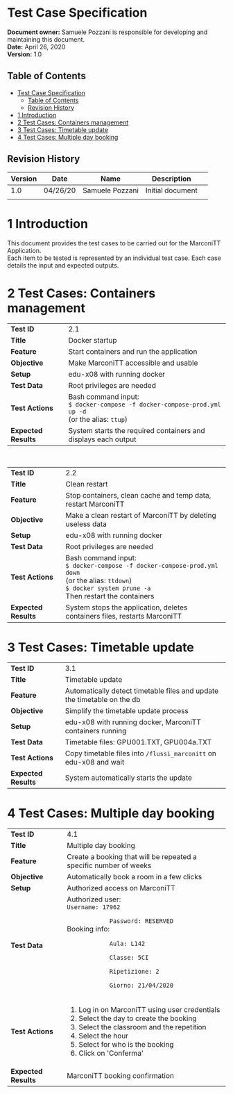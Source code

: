 # Test Case Specification

**Document owner:** Samuele Pozzani is responsible for developing and maintaining this document.  
**Date:** April 26, 2020  
**Version:** 1.0

## Table of Contents

- [Test Case Specification](#test-case-specification)
  - [Table of Contents](#table-of-contents)
  - [Revision History](#revision-history)
- [1 Introduction](#1-introduction)
- [2 Test Cases: Containers management](#2-test-cases-containers-management)
- [3 Test Cases: Timetable update](#3-test-cases-timetable-update)
- [4 Test Cases: Multiple day booking](#4-test-cases-multiple-day-booking)

## Revision History

| Version | Date     | Name            | Description      |   |
|---------|----------|-----------------|------------------|---|
| 1.0     | 04/26/20 | Samuele Pozzani | Initial document |   |
|         |          |                 |                  |   |

# 1 Introduction

This document provides the test cases to be carried out for the MarconiTT Application.<br>
Each item to be tested is represented by an individual test case. Each case details the input and expected outputs.

# 2 Test Cases: Containers management

<table>
    <tr>
        <td><b>Test ID</b></td>
        <td>2.1</td>
    </tr>
    <tr>
        <td><b>Title</b></td>
        <td>Docker startup</td>
    </tr>
    <tr>
        <td><b>Feature</b></td>
        <td>Start containers and run the application</td>
    </tr>
    <tr>
        <td><b>Objective</b></td>
        <td>Make MarconiTT accessible and usable</td>
    </tr>
    <tr>
        <td><b>Setup</b></td>
        <td>edu-x08 with running docker</td>
    </tr>
    <tr>
        <td><b>Test Data</b></td>
        <td>Root privileges are needed</td>
    </tr>
    <tr>
        <td><b>Test Actions</b></td>
        <td>Bash command input:<br>
        <code>$ docker-compose -f docker-compose-prod.yml up -d</code><br>
        (or the alias: <code>ttup</code>)</td>
    </tr>
    <tr>
        <td><b>Expected Results</b></td>
        <td>System starts the required containers and displays each output</td>
    </tr>
</table>

<br>

<table>
    <tr>
        <td><b>Test ID</b></td>
        <td>2.2</td>
    </tr>
    <tr>
        <td><b>Title</b></td>
        <td>Clean restart</td>
    </tr>
    <tr>
        <td><b>Feature</b></td>
        <td>Stop containers, clean cache and temp data, restart MarconiTT</td>
    </tr>
    <tr>
        <td><b>Objective</b></td>
        <td>Make a clean restart of MarconiTT by deleting useless data</td>
    </tr>
    <tr>
        <td><b>Setup</b></td>
        <td>edu-x08 with running docker</td>
    </tr>
    <tr>
        <td><b>Test Data</b></td>
        <td>Root privileges are needed</td>
    </tr>
    <tr>
        <td><b>Test Actions</b></td>
        <td>Bash command input:<br>
        <code>$ docker-compose -f docker-compose-prod.yml down</code><br>
        (or the alias: <code>ttdown</code>)<br>
        <code>$ docker system prune -a</code><br>
        Then restart the containers</td>
    </tr>
    <tr>
        <td><b>Expected Results</b></td>
        <td>System stops the application, deletes containers files, restarts MarconiTT</td>
    </tr>
</table>

# 3 Test Cases: Timetable update

<table>
    <tr>
        <td><b>Test ID</b></td>
        <td>3.1</td>
    </tr>
    <tr>
        <td><b>Title</b></td>
        <td>Timetable update</td>
    </tr>
    <tr>
        <td><b>Feature</b></td>
        <td>Automatically detect timetable files and update the timetable on the db</td>
    </tr>
    <tr>
        <td><b>Objective</b></td>
        <td>Simplify the timetable update process</td>
    </tr>
    <tr>
        <td><b>Setup</b></td>
        <td>edu-x08 with running docker, MarconiTT containers running</td>
    </tr>
    <tr>
        <td><b>Test Data</b></td>
        <td>Timetable files: GPU001.TXT, GPU004a.TXT</td>
    </tr>
    <tr>
        <td><b>Test Actions</b></td>
        <td>Copy timetable files into <code>/flussi_marconitt</code> on edu-x08 and wait</td>
    </tr>
    <tr>
        <td><b>Expected Results</b></td>
        <td>System automatically starts the update</td>
    </tr>
</table>

# 4 Test Cases: Multiple day booking

<table>
    <tr>
        <td><b>Test ID</b></td>
        <td>4.1</td>
    </tr>
    <tr>
        <td><b>Title</b></td>
        <td>Multiple day booking</td>
    </tr>
    <tr>
        <td><b>Feature</b></td>
        <td>Create a booking that will be repeated a specific number of weeks</td>
    </tr>
    <tr>
        <td><b>Objective</b></td>
        <td>Automatically book a room in a few clicks</td>
    </tr>
    <tr>
        <td><b>Setup</b></td>
        <td>Authorized access on MarconiTT</td>
    </tr>
    <tr>
        <td><b>Test Data</b></td>
        <td>Authorized user:<br>
        <code>Username: 17962<br>
            Password: RESERVED</code><br>
            Booking info:<br>
        <code>
            Aula: L142<br>
            Classe: 5CI<br>
            Ripetizione: 2<br>
            Giorno: 21/04/2020
            </code></td>
    </tr>
    <tr>
        <td><b>Test Actions</b></td>
        <td><ol>
            <li>Log in on MarconiTT using user credentials</li>
            <li>Select the day to create the booking</li>
            <li>Select the classroom and the repetition</li>
            <li>Select the hour</li>
            <li>Select for who is the booking</li>
            <li>Click on 'Conferma'</li></ol></td>
    </tr>
    <tr>
        <td><b>Expected Results</b></td>
        <td>MarconiTT booking confirmation</td>
    </tr>
</table>